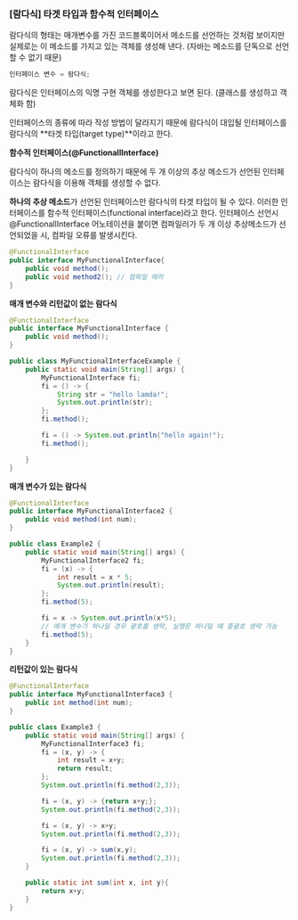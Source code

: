 ### [람다식] 타겟 타입과 함수적 인터페이스

람다식의 형태는 매개변수를 가진 코드블록이어서 메소드를 선언하는 것처럼 보이지만 실제로는 이 메소드를 가지고 있는 객체를 생성해 낸다. (자바는 메소드를 단독으로 선언할 수 없기 때문)

```java
인터페이스 변수 = 람다식;
```

람다식은 인터페이스의 익명 구현 객체를 생성한다고 보면 된다. (클래스를 생성하고 객체화 함)

인터페이스의 종류에 따라 작성 방법이 달라지기 때문에 람다식이 대입될 인터페이스를 람다식의 **타겟 타입(target type)**이라고 한다.



**함수적 인터페이스(@FunctionallInterface)**

람다식이 하나의 메소드를 정의하기 때문에 두 개 이상의 추상 메소드가 선언된 인터페이스는 람다식을 이용해 객체를 생성할 수 없다. 

**하나의 추상 메소드**가 선언된 인터페이스만 람다식의 타겟 타입이 될 수 있다. 이러한 인터페이스를 함수적 인터페이스(functional interface)라고 한다. 인터페이스 선언시 @FunctionallInterface 어노테이션을 붙이면 컴파일러가 두 개 이상 추상메소드가 선언되었을 시, 컴파일 오류를 발생시킨다.

```java
@FunctionalInterface
public interface MyFunctionalInterface{
    public void method();
    public void method2(); // 컴파일 에러
}
```



**매개 변수와 리턴값이 없는 람다식**

```java
@FunctionalInterface
public interface MyFunctionalInterface {
    public void method();
}
```

```java
public class MyFunctionalInterfaceExample {
    public static void main(String[] args) {
        MyFunctionalInterface fi;
        fi = () -> {
            String str = "hello lamda!";
            System.out.println(str);
        };
        fi.method();

        fi = () -> System.out.println("hello again!");
        fi.method();

    }
}
```



**매개 변수가 있는 람다식**

```java
@FunctionalInterface
public interface MyFunctionalInterface2 {
    public void method(int num);
}
```

```java
public class Example2 {
    public static void main(String[] args) {
        MyFunctionalInterface2 fi;
        fi = (x) -> {
            int result = x * 5;
            System.out.println(result);
        };
        fi.method(5);

        fi = x -> System.out.println(x*5); 
        // 매개 변수가 하나일 경우 괄호를 생략, 실행문 하나일 때 중괄호 생략 가능
        fi.method(5);
    }
}
```



**리턴값이 있는 람다식**

```java
@FunctionalInterface
public interface MyFunctionalInterface3 {
    public int method(int num);
}
```

```java
public class Example3 {
    public static void main(String[] args) {
        MyFunctionalInterface3 fi;
        fi = (x, y) -> {
            int result = x+y;
            return result;
        };
        System.out.println(fi.method(2,3));

        fi = (x, y) -> {return x+y;};
        System.out.println(fi.method(2,3));

        fi = (x, y) -> x+y;
        System.out.println(fi.method(2,3));

        fi = (x, y) -> sum(x,y);
        System.out.println(fi.method(2,3));
    }

    public static int sum(int x, int y){
        return x+y;
    }
}
```

